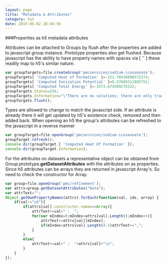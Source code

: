 ```yaml
---
layout: page
title: "Metadata & Attributes"
category: tut
date: 2015-05-02 20:34:56
---
```


###Properties as h5 metadata attributes

Attributes can be attached to Groups by flush after the properties are added to javascript group instance.  Prototype properties also get flushed.
Because javascript has the ability to have property names with spaces via [ '' ] these readily map to h5's similar nature.

```javascript
var groupTargets=file.createGroup('pmcservices/sodium-icosanoate');
groupTargets[ 'Computed Heat of Formation' ]=-221.78436098572274;
groupTargets[ 'Computed Ionization Potential' ]=9.57689311885752;
groupTargets[ 'Computed Total Energy' ]=-3573.674399276322;
groupTargets.Status=256;
groupTargets.Information="\"There are no solutions; there are only trade-offs.\" -- Thomas Sowell";
groupTargets.flush();
```

Types are allowed to change to match the javascript side. If an attribute is already there it will get updated by h5's existence check, removed and then added back. 
When opening an h5 the group's attributes can be refreshed to the javascript in a reverse manner

```javascript
var groupTarget=file.openGroup('pmcservices/sodium-icosanoate');
groupTarget.refresh();
console.dir(groupTarget.[ 'Computed Heat Of Formation' ]);
console.dir(groupTarget.Information);
```

For the attributes on datasets a representative object can be obtained from Group.prototype.**getDatasetAttributes** with the attributes on as properties.
Since h5 attributes can be arrays they are returned in javascript Array's.  So need to check the constructor for Array.

```javascript
var group=file.openGroup('pmc/refinement');
var attrs=group.getDatasetAttributes("Data");
var attrText="";
Object.getOwnPropertyNames(attrs).forEach(function(val, idx, array) {
    if(val!="id"){
        if(attrs[val].constructor.name===Array){
            attrText+=val+" :  ";
            for(var mIndex=0;mIndex<attrs[val].Length();mIndex++){
                attrText+=attrs[val][mIndex];
                if(mIndex<attrs[val].Length()-1)attrText+=",";
            }
        }
        else{
            attrText+=val+" :  "+attrs[val]+"\n";
        }
    }
});
```